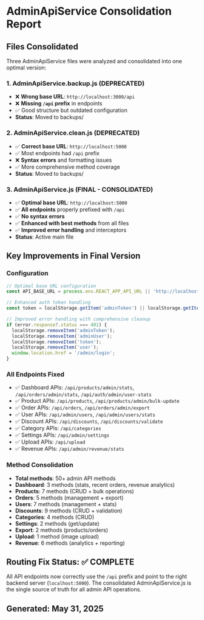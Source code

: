 # AdminApiService Consolidation Report

## Files Consolidated
Three AdminApiService files were analyzed and consolidated into one optimal version:

### 1. AdminApiService.backup.js (DEPRECATED)
- ❌ **Wrong base URL**: `http://localhost:3000/api` 
- ❌ **Missing `/api` prefix** in endpoints
- ✅ Good structure but outdated configuration
- **Status**: Moved to backups/

### 2. AdminApiService.clean.js (DEPRECATED)  
- ✅ **Correct base URL**: `http://localhost:5000`
- ✅ Most endpoints had `/api` prefix
- ❌ **Syntax errors** and formatting issues
- ✅ More comprehensive method coverage
- **Status**: Moved to backups/

### 3. AdminApiService.js (FINAL - CONSOLIDATED)
- ✅ **Optimal base URL**: `http://localhost:5000` 
- ✅ **All endpoints** properly prefixed with `/api`
- ✅ **No syntax errors**
- ✅ **Enhanced with best methods** from all files
- ✅ **Improved error handling** and interceptors
- **Status**: Active main file

## Key Improvements in Final Version

### Configuration
```javascript
// Optimal base URL configuration
const API_BASE_URL = process.env.REACT_APP_API_URL || 'http://localhost:5000';

// Enhanced auth token handling
const token = localStorage.getItem('adminToken') || localStorage.getItem('token');

// Improved error handling with comprehensive cleanup
if (error.response?.status === 401) {
  localStorage.removeItem('adminToken');
  localStorage.removeItem('adminUser'); 
  localStorage.removeItem('token');
  localStorage.removeItem('user');
  window.location.href = '/admin/login';
}
```

### All Endpoints Fixed
- ✅ Dashboard APIs: `/api/products/admin/stats`, `/api/orders/admin/stats`, `/api/auth/admin/user-stats`
- ✅ Product APIs: `/api/products`, `/api/products/admin/bulk-update`
- ✅ Order APIs: `/api/orders`, `/api/orders/admin/export`
- ✅ User APIs: `/api/admin/users`, `/api/admin/users/stats`
- ✅ Discount APIs: `/api/discounts`, `/api/discounts/validate`
- ✅ Category APIs: `/api/categories`
- ✅ Settings APIs: `/api/admin/settings`
- ✅ Upload APIs: `/api/upload`
- ✅ Revenue APIs: `/api/admin/revenue/stats`

### Method Consolidation
- **Total methods**: 50+ admin API methods
- **Dashboard**: 3 methods (stats, recent orders, revenue analytics)
- **Products**: 7 methods (CRUD + bulk operations)
- **Orders**: 5 methods (management + export)
- **Users**: 7 methods (management + stats)
- **Discounts**: 9 methods (CRUD + validation)
- **Categories**: 4 methods (CRUD)
- **Settings**: 2 methods (get/update)
- **Export**: 2 methods (products/orders)
- **Upload**: 1 method (image upload)
- **Revenue**: 6 methods (analytics + reporting)

## Routing Fix Status: ✅ COMPLETE

All API endpoints now correctly use the `/api` prefix and point to the right backend server (`localhost:5000`). The consolidated AdminApiService.js is the single source of truth for all admin API operations.

## Generated: May 31, 2025
